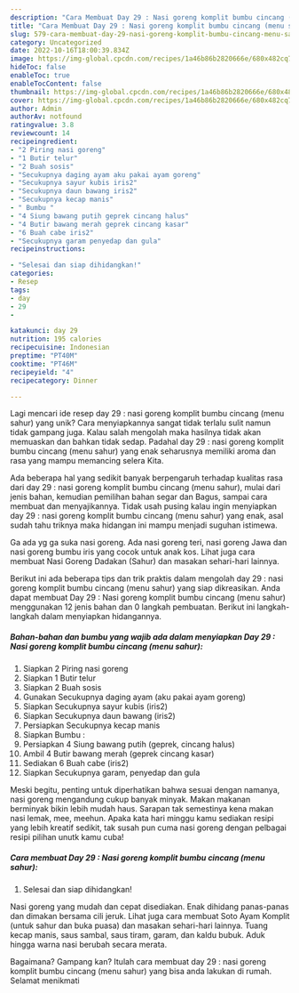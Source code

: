 ```yaml
---
description: "Cara Membuat Day 29 : Nasi goreng komplit bumbu cincang (menu sahur) yang Mantap"
title: "Cara Membuat Day 29 : Nasi goreng komplit bumbu cincang (menu sahur) yang Mantap"
slug: 579-cara-membuat-day-29-nasi-goreng-komplit-bumbu-cincang-menu-sahur-yang-mantap
category: Uncategorized
date: 2022-10-16T18:00:39.834Z
image: https://img-global.cpcdn.com/recipes/1a46b86b2820666e/680x482cq70/day-29-nasi-goreng-komplit-bumbu-cincang-menu-sahur-foto-resep-utama.jpg
hideToc: false
enableToc: true
enableTocContent: false
thumbnail: https://img-global.cpcdn.com/recipes/1a46b86b2820666e/680x482cq70/day-29-nasi-goreng-komplit-bumbu-cincang-menu-sahur-foto-resep-utama.jpg
cover: https://img-global.cpcdn.com/recipes/1a46b86b2820666e/680x482cq70/day-29-nasi-goreng-komplit-bumbu-cincang-menu-sahur-foto-resep-utama.jpg
author: Admin
authorAv: notfound
ratingvalue: 3.8
reviewcount: 14
recipeingredient:
- "2 Piring nasi goreng"
- "1 Butir telur"
- "2 Buah sosis"
- "Secukupnya daging ayam aku pakai ayam goreng"
- "Secukupnya sayur kubis iris2"
- "Secukupnya daun bawang iris2"
- "Secukupnya kecap manis"
- " Bumbu "
- "4 Siung bawang putih geprek cincang halus"
- "4 Butir bawang merah geprek cincang kasar"
- "6 Buah cabe iris2"
- "Secukupnya garam penyedap dan gula"
recipeinstructions:

- "Selesai dan siap dihidangkan!"
categories:
- Resep
tags:
- day
- 29
- 

katakunci: day 29  
nutrition: 195 calories
recipecuisine: Indonesian
preptime: "PT40M"
cooktime: "PT46M"
recipeyield: "4"
recipecategory: Dinner

---
```





Lagi mencari ide resep day 29 : nasi goreng komplit bumbu cincang (menu sahur) yang unik? Cara menyiapkannya sangat tidak terlalu sulit namun tidak gampang juga. Kalau salah mengolah maka hasilnya tidak akan memuaskan dan bahkan tidak sedap. Padahal day 29 : nasi goreng komplit bumbu cincang (menu sahur) yang enak seharusnya memiliki aroma dan rasa yang mampu memancing selera Kita.





Ada beberapa hal yang sedikit banyak berpengaruh terhadap kualitas rasa dari day 29 : nasi goreng komplit bumbu cincang (menu sahur), mulai dari jenis bahan, kemudian pemilihan bahan segar dan Bagus, sampai cara membuat dan menyajikannya. Tidak usah pusing kalau ingin menyiapkan day 29 : nasi goreng komplit bumbu cincang (menu sahur) yang enak,      asal sudah tahu triknya maka hidangan ini mampu menjadi suguhan istimewa.














Ga ada yg ga suka nasi goreng. Ada nasi goreng teri, nasi goreng Jawa dan nasi goreng bumbu iris yang cocok untuk anak kos. Lihat juga cara membuat Nasi Goreng Dadakan (Sahur) dan masakan sehari-hari lainnya.






Berikut ini ada beberapa tips dan trik praktis dalam mengolah day 29 : nasi goreng komplit bumbu cincang (menu sahur) yang siap dikreasikan. Anda dapat membuat Day 29 : Nasi goreng komplit bumbu cincang (menu sahur) menggunakan 12 jenis bahan dan 0 langkah pembuatan. Berikut ini langkah-langkah dalam menyiapkan hidangannya.

<!--inarticleads1-->

##### Bahan-bahan dan bumbu yang wajib ada dalam menyiapkan Day 29 : Nasi goreng komplit bumbu cincang (menu sahur):

1. Siapkan 2 Piring nasi goreng
1. Siapkan 1 Butir telur
1. Siapkan 2 Buah sosis
1. Gunakan Secukupnya daging ayam (aku pakai ayam goreng)
1. Siapkan Secukupnya sayur kubis (iris2)
1. Siapkan Secukupnya daun bawang (iris2)
1. Persiapkan Secukupnya kecap manis
1. Siapkan  Bumbu :
1. Persiapkan 4 Siung bawang putih (geprek, cincang halus)
1. Ambil 4 Butir bawang merah (geprek cincang kasar)
1. Sediakan 6 Buah cabe (iris2)
1. Siapkan Secukupnya garam, penyedap dan gula


Meski begitu, penting untuk diperhatikan bahwa sesuai dengan namanya, nasi goreng mengandung cukup banyak minyak. Makan makanan berminyak bikin lebih mudah haus. Sarapan tak semestinya kena makan nasi lemak, mee, meehun. Apaka kata hari minggu kamu sediakan resipi yang lebih kreatif sedikit, tak susah pun cuma nasi goreng dengan pelbagai resipi pilihan unutk kamu cuba! 

<!--inarticleads2-->

##### Cara membuat Day 29 : Nasi goreng komplit bumbu cincang (menu sahur):


1. Selesai dan siap dihidangkan!

Nasi goreng yang mudah dan cepat disediakan. Enak dihidang panas-panas dan dimakan bersama cili jeruk. Lihat juga cara membuat Soto Ayam Komplit (untuk sahur dan buka puasa) dan masakan sehari-hari lainnya. Tuang kecap manis, saus sambal, saus tiram, garam, dan kaldu bubuk. Aduk hingga warna nasi berubah secara merata. 

Bagaimana? Gampang kan? Itulah cara membuat day 29 : nasi goreng komplit bumbu cincang (menu sahur) yang bisa anda lakukan di rumah. Selamat menikmati
